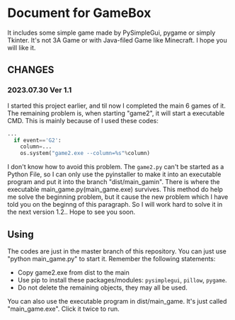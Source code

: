 # Document for GameBox
It includes some simple game made by PySimpleGui, pygame or simply Tkinter. It's not 3A Game or with Java-filed Game like Minecraft. I hope you will like it.
## CHANGES
### 2023.07.30 Ver 1.1
I started this project earlier, and til now I completed the main 6 games of it. 
The remaining problem is, when starting "game2", it will start a executable CMD. This is mainly because of I used these codes:
```python
...
  if event=='G2':
    column=...
    os.system("game2.exe --column=%s"%column)
```
I don't know how to avoid this problem. The `game2.py` can't be started as a Python File, so I can only use the pyinstaller to make it into an executable program and put it into the branch "dist/main_gamin". There is where the executable main_game.py(main_game.exe) survives. This method do help me solve the beginning problem, but it cause the new problem which I have told you on the beginng of this paragraph.
So I will work hard to solve it in the next version 1.2.. Hope to see you soon.

## Using 
The codes are just in the master branch of this repository. You can just use "python main_game.py" to start it. Remember the following statements:
- Copy game2.exe from dist to the main
- Use pip to install these packages/modules: `pysimplegui`, `pillow`, `pygame`.
- Do not delete the remaining objects, they may all be used.

You can also use the executable program in dist/main_game. It's just called "main_game.exe". Click it twice to run.
